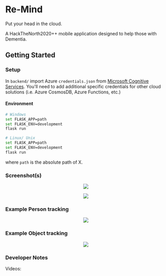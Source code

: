 # Re-Mind
Put your head in the cloud.

A HackTheNorth2020++ mobile application designed to help those with Dementia.

## Getting Started
### Setup

In `backend/` import Azure `credentials.json` from [Microsoft Cognitive Services](https://azure.microsoft.com/en-us/services/cognitive-services/).
You'll need to add additional specific credentials for other cloud solutions (i.e. Azure CosmosDB, Azure Functions, etc.)

#### Environment
```bash
# Windows
set FLASK_APP=path
set FLASK_ENV=development
flask run

# Linux/ Unix
set FLASK_APP=path
set FLASK_ENV=development
flask run
```
where `path` is the absolute path of X.

### Screenshot(s)
<p align="center"><img src="helper/Screenshot_20210117-082128.jpg"\></p>
<p align="center"><img src="helper/simulator.gif"\></p>

### Example Person tracking
<p align="center"><img src="helper/Screenshot_20210117-082128.jpg"\></p>

### Example Object tracking
<p align="center"><img src="helper/Screenshot_20210117-082128.jpg"\></p>

### Developer Notes
Videos: 
